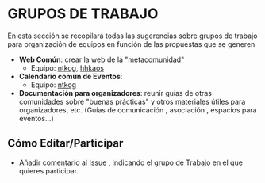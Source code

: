# GRUPOS DE TRABAJO

En esta sección se recopilará todas las sugerencias sobre grupos de trabajo para organización de equipos en función de las propuestas que se generen


* **Web Común**: crear la web de la ["metacomunidad"](comunidades-tecnologicas.github.io)
  * Equipo: [ntkog](http://github.com/ntkog), [hhkaos](http://github.com/hhkaos)
* **Calendario común de Eventos**:
  * Equipo: [ntkog](http://github.com/ntkog)
* **Documentación para organizadores**: reunir guías de otras comunidades sobre "buenas prácticas" y otros materiales útiles para organizadores, etc. (Guías de comunicación , asociación , espacios para eventos...)

## Cómo Editar/Participar

* Añadir comentario al [Issue](https://github.com/Comunidades-Tecnologicas/comunidades-tecnologicas.github.io/issues/1) , indicando el grupo de Trabajo en el que quieres participar.


